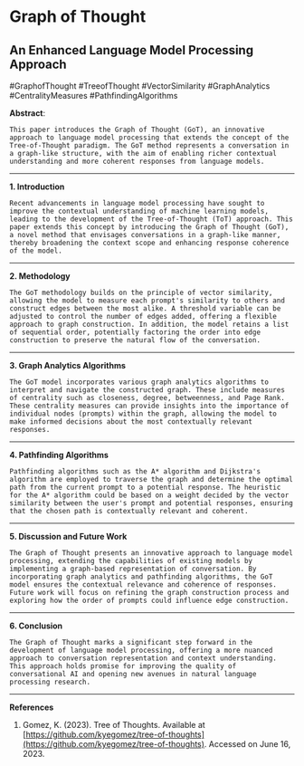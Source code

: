 # Graph of Thought

## An Enhanced Language Model Processing Approach

#GraphofThought #TreeofThought #VectorSimilarity #GraphAnalytics #CentralityMeasures #PathfindingAlgorithms

**Abstract**:

```
This paper introduces the Graph of Thought (GoT), an innovative approach to language model processing that extends the concept of the Tree-of-Thought paradigm. The GoT method represents a conversation in a graph-like structure, with the aim of enabling richer contextual understanding and more coherent responses from language models.
```

---

**1. Introduction**

```
Recent advancements in language model processing have sought to improve the contextual understanding of machine learning models, leading to the development of the Tree-of-Thought (ToT) approach. This paper extends this concept by introducing the Graph of Thought (GoT), a novel method that envisages conversations in a graph-like manner, thereby broadening the context scope and enhancing response coherence of the model.
```

---

**2. Methodology**

```
The GoT methodology builds on the principle of vector similarity, allowing the model to measure each prompt's similarity to others and construct edges between the most alike. A threshold variable can be adjusted to control the number of edges added, offering a flexible approach to graph construction. In addition, the model retains a list of sequential order, potentially factoring the order into edge construction to preserve the natural flow of the conversation.
```

---

**3. Graph Analytics Algorithms**

```
The GoT model incorporates various graph analytics algorithms to interpret and navigate the constructed graph. These include measures of centrality such as closeness, degree, betweenness, and Page Rank. These centrality measures can provide insights into the importance of individual nodes (prompts) within the graph, allowing the model to make informed decisions about the most contextually relevant responses.
```

---

**4. Pathfinding Algorithms**

```
Pathfinding algorithms such as the A* algorithm and Dijkstra's algorithm are employed to traverse the graph and determine the optimal path from the current prompt to a potential response. The heuristic for the A* algorithm could be based on a weight decided by the vector similarity between the user's prompt and potential responses, ensuring that the chosen path is contextually relevant and coherent.
```

---

**5. Discussion and Future Work**

```
The Graph of Thought presents an innovative approach to language model processing, extending the capabilities of existing models by implementing a graph-based representation of conversation. By incorporating graph analytics and pathfinding algorithms, the GoT model ensures the contextual relevance and coherence of responses. Future work will focus on refining the graph construction process and exploring how the order of prompts could influence edge construction.
```

---

**6. Conclusion**

```
The Graph of Thought marks a significant step forward in the development of language model processing, offering a more nuanced approach to conversation representation and context understanding. This approach holds promise for improving the quality of conversational AI and opening new avenues in natural language processing research.
```

---

**References**

1. Gomez, K. (2023). Tree of Thoughts. Available at [https://github.com/kyegomez/tree-of-thoughts](https://github.com/kyegomez/tree-of-thoughts). Accessed on June 16, 2023.
